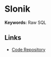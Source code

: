 # Slonik

<!--
https://gajus.medium.com/stop-using-knex-js-and-earn-30-bf410349856c
-->

**Keywords:** Raw SQL

## Links

- [Code Repository](https://github.com/gajus/slonik)
